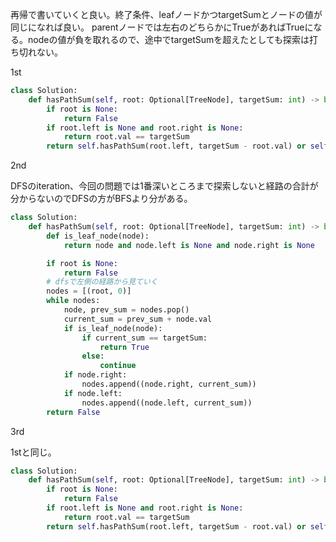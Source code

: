 再帰で書いていくと良い。終了条件、leafノードかつtargetSumとノードの値が同じになれば良い。
parentノードでは左右のどちらかにTrueがあればTrueになる。nodeの値が負を取れるので、途中でtargetSumを超えたとしても探索は打ち切れない。

1st

```python
class Solution:
    def hasPathSum(self, root: Optional[TreeNode], targetSum: int) -> bool:
        if root is None:
            return False
        if root.left is None and root.right is None:
            return root.val == targetSum
        return self.hasPathSum(root.left, targetSum - root.val) or self.hasPathSum(root.right, targetSum - root.val)
```

2nd

DFSのiteration、今回の問題では1番深いところまで探索しないと経路の合計が分からないのでDFSの方がBFSより分がある。

```python
class Solution:
    def hasPathSum(self, root: Optional[TreeNode], targetSum: int) -> bool:
        def is_leaf_node(node):
            return node and node.left is None and node.right is None

        if root is None:
            return False
        # dfsで左側の経路から見ていく
        nodes = [(root, 0)]
        while nodes:
            node, prev_sum = nodes.pop()
            current_sum = prev_sum + node.val
            if is_leaf_node(node):
                if current_sum == targetSum:
                    return True
                else:
                    continue
            if node.right:
                nodes.append((node.right, current_sum))
            if node.left:
                nodes.append((node.left, current_sum))
        return False
```

3rd

1stと同じ。
```python
class Solution:
    def hasPathSum(self, root: Optional[TreeNode], targetSum: int) -> bool:
        if root is None:
            return False
        if root.left is None and root.right is None:
            return root.val == targetSum
        return self.hasPathSum(root.left, targetSum - root.val) or self.hasPathSum(root.right, targetSum - root.val)
```

